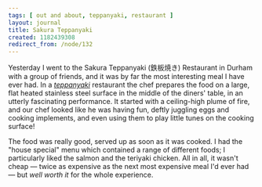 ```yaml
---
tags: [ out and about, teppanyaki, restaurant ]
layout: journal
title: Sakura Teppanyaki
created: 1182439308
redirect_from: /node/132
---
```

Yesterday I went to the Sakura Teppanyaki (鉄板焼き) Restaurant in Durham with a group of friends, and it was by far the most interesting meal I have ever had. In a [_teppanyaki_](http://en.wikipedia.org/wiki/Teppanyaki) restaurant the chef prepares the food on a large, flat heated stainless steel surface in the middle of the diners' table, in an utterly fascinating performance. It started with a ceiling-high plume of fire, and our chef looked like he was having fun, deftly juggling eggs and cooking implements, and even using them to play little tunes on the cooking surface!

The food was really good, served up as soon as it was cooked. I had the "house special" menu which contained a range of different foods; I particularly liked the salmon and the teriyaki chicken. All in all, it wasn't cheap &mdash; twice as expensive as the next most expensive meal I'd ever had &mdash; but _well worth it_ for the whole experience.
